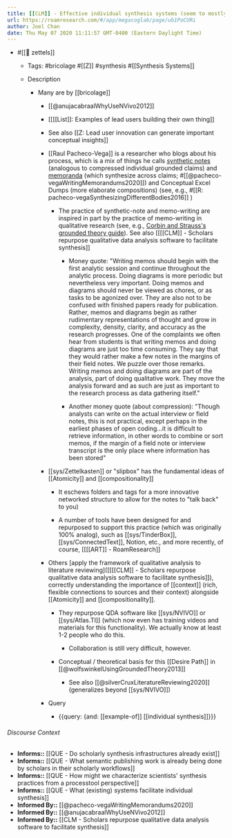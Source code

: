 ```yaml
---
title: [[CLM]] - Effective individual synthesis systems (seem to mostly) exist (for a select few)
url: https://roamresearch.com/#/app/megacoglab/page/ub1PoCURi
author: Joel Chan
date: Thu May 07 2020 11:11:57 GMT-0400 (Eastern Daylight Time)
---
```


- #[[🌲 zettels]]

    - Tags: #bricolage #[[Z]] #synthesis #[[Synthesis Systems]]

    - Description

        - Many are by [[bricolage]]

            - [[@anujacabraalWhyUseNVivo2012]]

            - [[[[List]]: Examples of lead users building their own thing]]

            - See also [[Z: Lead user innovation can generate important conceptual insights]]

            - [[Raul Pacheco-Vega]] is a researcher who blogs about his process, which is a mix of things he calls [synthetic notes](http://www.raulpacheco.org/2017/05/writing-synthetic-notes-of-journal-articles-and-book-chapters/) (analogous to compressed individual grounded claims) and [memoranda](http://www.raulpacheco.org/2016/07/writing-effective-memorandums/) (which synthesize across claims; #[[@pacheco-vegaWritingMemorandums2020]]) and Conceptual Excel Dumps (more elaborate compositions) (see, e.g., #[[R: pacheco-vegaSynthesizingDifferentBodies2016]] )

                - The practice of synthetic-note and memo-writing are inspired in part by the practice of memo-writing in qualitative research (see, e.g., [Corbin and Strauss's grounded theory guide](https://www.sagepub.com/sites/default/files/upm-binaries/17552_Chapter_6.pdf)). See also [[[[CLM]] - Scholars repurpose qualitative data analysis software to facilitate synthesis]]

                    - Money quote: "Writing memos should begin with the first analytic session and continue throughout the analytic process. Doing diagrams is more periodic but nevertheless very important. Doing memos and diagrams should never be viewed as chores, or as tasks to be agonized over. They are also not to be confused
with finished papers ready for publication. Rather, memos and diagrams begin as rather rudimentary representations of thought and grow in complexity, density, clarity, and accuracy as the research progresses. One of the complaints we often hear from students is that writing memos and doing diagrams are just too time consuming. They say that they would rather make a few notes in the margins of their field notes. We puzzle over those remarks. Writing memos and doing diagrams are part of the analysis, part of doing qualitative work. They move the analysis forward and as such are just as important to the research process as data gathering itself."

                    - Another money quote (about compression): "Though analysts can write on the actual interview or field notes, this is not practical, except perhaps in the earliest phases of open coding...it is difficult to retrieve information, in other words to combine or sort memos, if the margin of a field note or interview transcript is the only place where information has been stored"

            - [[sys/Zettelkasten]] or "slipbox" has the fundamental ideas of [[Atomicity]] and [[compositionality]]

                - It eschews folders and tags for a more innovative networked structure to allow for the notes to "talk back" to you)

                - A number of tools have been designed for and repurposed to support this practice (which was originally 100% analog), such as [[sys/TinderBox]], [[sys/ConnectedText]], Notion, etc., and more recently, of course, [[[[ART]] - RoamResearch]]

            - Others [apply the framework of qualitative analysis to literature reviewing]([[[[CLM]] - Scholars repurpose qualitative data analysis software to facilitate synthesis]]), correctly understanding the importance of [[context]] (rich, flexible connections to sources and their context) alongside [[Atomicity]] and [[compositionality]].

                - They repurpose QDA software like [[sys/NVIVO]] or [[sys/Atlas.TI]] (which now even has training videos and materials for this functionality). We actually know at least 1-2 people who do this.

                    - Collaboration is still very difficult, however.

                - Conceptual / theoretical basis for this [[Desire Path]] in [[@wolfswinkelUsingGroundedTheory2013]]

                    - See also [[@silverCruxLiteratureReviewing2020]] (generalizes beyond [[sys/NVIVO]])

            - Query

                - {{query: {and: [[example-of]] [[individual synthesis]]}}}

###### Discourse Context

- **Informs::** [[QUE - Do scholarly synthesis infrastructures already exist]]
- **Informs::** [[QUE - What semantic publishing work is already being done by scholars in their scholarly workflows]]
- **Informs::** [[QUE - How might we characterize scientists' synthesis practices from a processtool perspective]]
- **Informs::** [[QUE - What (existing) systems facilitate individual synthesis]]
- **Informed By::** [[@pacheco-vegaWritingMemorandums2020]]
- **Informed By::** [[@anujacabraalWhyUseNVivo2012]]
- **Informed By::** [[CLM - Scholars repurpose qualitative data analysis software to facilitate synthesis]]
